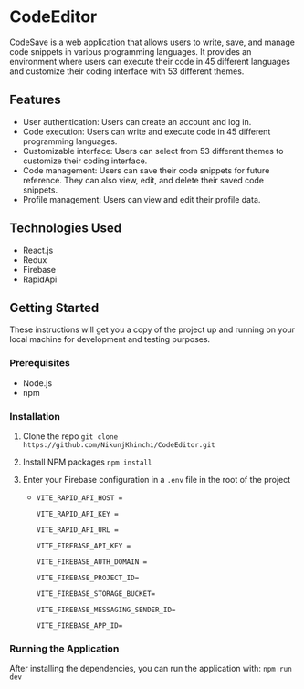 # CodeEditor

CodeSave is a web application that allows users to write, save, and manage code snippets in various programming languages. It provides an environment where users can execute their code in 45 different languages and customize their coding interface with 53 different themes.

## Features

- User authentication: Users can create an account and log in.
- Code execution: Users can write and execute code in 45 different programming languages.
- Customizable interface: Users can select from 53 different themes to customize their coding interface.
- Code management: Users can save their code snippets for future reference. They can also view, edit, and delete their saved code snippets.
- Profile management: Users can view and edit their profile data.

## Technologies Used

- React.js
- Redux
- Firebase
- RapidApi

## Getting Started

These instructions will get you a copy of the project up and running on your local machine for development and testing purposes.

### Prerequisites

- Node.js
- npm

### Installation

1. Clone the repo `git clone https://github.com/NikunjKhinchi/CodeEditor.git`
2. Install NPM packages `npm install`
3. Enter your Firebase configuration in a `.env` file in the root of the project

   - ```
     VITE_RAPID_API_HOST =

     VITE_RAPID_API_KEY =

     VITE_RAPID_API_URL =

     VITE_FIREBASE_API_KEY =

     VITE_FIREBASE_AUTH_DOMAIN =

     VITE_FIREBASE_PROJECT_ID=

     VITE_FIREBASE_STORAGE_BUCKET=

     VITE_FIREBASE_MESSAGING_SENDER_ID=

     VITE_FIREBASE_APP_ID=
     ```

### Running the Application

After installing the dependencies, you can run the application with: `npm run dev`

